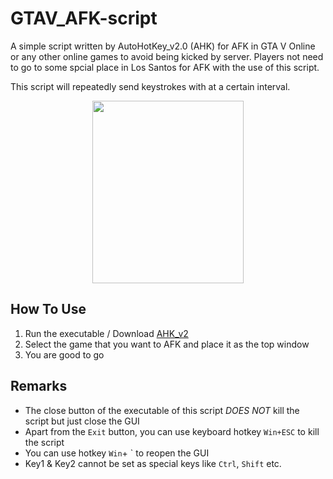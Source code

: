 # GTAV_AFK-script

A simple script written by AutoHotKey_v2.0 (AHK) for AFK in GTA V Online or any other online games to avoid being kicked by server. Players not need to go to some spcial place in Los Santos for AFK with the use of this script.

This script will repeatedly send keystrokes with at a certain interval.
<p align="center">
  <img width="242" height="292" src="https://user-images.githubusercontent.com/76443690/215519910-0ca5c622-2de2-48b5-84e4-227a0e989a65.png">
</p>

## How To Use
1. Run the executable / Download [AHK_v2](https://www.autohotkey.com/)
2. Select the game that you want to AFK and place it as the top window
3. You are good to go

## Remarks
- The close button of the executable of this script *DOES NOT* kill the script but just close the GUI
- Apart from the `Exit` button, you can use keyboard hotkey `Win+ESC` to kill the script
- You can use hotkey `Win`+ `  to reopen the GUI
- Key1 & Key2 cannot be set as special keys like `Ctrl`, `Shift` etc.




